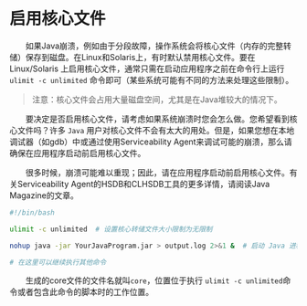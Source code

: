 # 启用核心文件

&emsp;&emsp;如果Java崩溃，例如由于分段故障，操作系统会将核心文件（内存的完整转储）保存到磁盘。在Linux和Solaris上，有时默认禁用核心文件。要在 Linux/Solaris 上启用核心文件，通常只需在启动应用程序之前在命令行上运行 `ulimit -c unlimited` 命令即可（某些系统可能有不同的方法来处理这些限制）。

> 注意：核心文件会占用大量磁盘空间，尤其是在Java堆较大的情况下。

&emsp;&emsp;要决定是否启用核心文件，请考虑如果系统崩溃时您会怎么做。您希望看到核心文件吗？许多 `Java` 用户对核心文件不会有太大的用处。但是，如果您想在本地调试器（如gdb）中或通过使用Serviceability Agent来调试可能的崩溃，那么请确保在应用程序启动前启用核心文件。

&emsp;&emsp;很多时候，崩溃可能难以重现；因此，请在应用程序启动前启用核心文件。有关Serviceability Agent的HSDB和CLHSDB工具的更多详情，请阅读Java Magazine的文章。



```bash
#!/bin/bash

ulimit -c unlimited  # 设置核心转储文件大小限制为无限制

nohup java -jar YourJavaProgram.jar > output.log 2>&1 &  # 启动 Java 进程并将输出重定向到文件

# 在这里可以继续执行其他命令


```



&emsp;&emsp;生成的core文件的文件名就叫`core`，位置位于执行 `ulimit -c unlimited`命令或者包含此命令的脚本时的工作位置。


